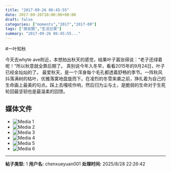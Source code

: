 ```yaml
---
title: "2017-09-26 06:45:55"
date: 2017-09-26T10:00:00+08:00
draft: false
categories: ["moments","2017","2017-09"]
tags: ["朋友圈","生活记录"]
summary: "2017-09-26 06:45:55..."
---
```


#一叶知秋

今天去whyte ave附近，本想拍出秋天的感觉，结果叶子嚣张得说：“老子还绿着呢！”所以秋意就全靠后期了。
真别说今年入冬早，看看2015年的9月24日，叶子已经金灿灿的了。
最爱秋天，是一个浑身每个毛孔都透着舒畅的季节。一阵秋风抖落满树的枯叶，优雅落寞地盘旋而下。在凌烈的冬雪来袭之前，挣扎着为自己的生命画上最美的句点。踩上去嘎吱作响，然后归为尘与土，是脆弱的生命对于生死轮回最坚韧也是最温柔的回馈。

## 媒体文件

- ![Media 1](/Moments/photos/2017-09-26/201709260645550.jpg)
- ![Media 2](/Moments/photos/2017-09-26/201709260645551.jpg)
- ![Media 3](/Moments/photos/2017-09-26/201709260645552.jpg)
- ![Media 4](/Moments/photos/2017-09-26/201709260645553.jpg)
- ![Media 5](/Moments/photos/2017-09-26/201709260645554.jpg)
- ![Media 6](/Moments/photos/2017-09-26/201709260645555.jpg)

---

**帖子类型:** 1
**用户名:** chenxueyuan001
**处理时间:** 2025/8/28 22:26:42